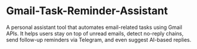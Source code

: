 # Gmail-Task-Reminder-Assistant
A personal assistant tool that automates email-related tasks using Gmail APIs. It helps users stay on top of unread emails, detect no-reply chains, send follow-up reminders via Telegram, and even suggest AI-based replies.
